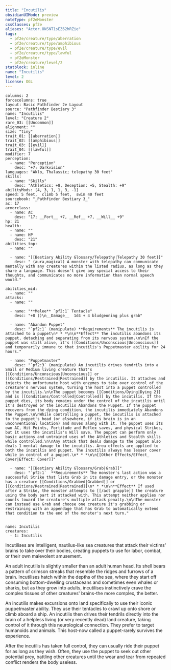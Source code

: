 ```yaml
---
title: "Incutilis"
obsidianUIMode: preview
noteType: pf2eMonster
cssClasses: pf2e
aliases: "Actor.8NSNT1sEZ62hRZie" 
tags:
  - pf2e/creature/type/aberration
  - pf2e/creature/type/amphibious
  - pf2e/creature/type/evil
  - pf2e/creature/type/lawful
  - pf2eMonster
  - pf2e/creature/level/2
statblock: inline
name: "Incutilis"
level: 2
license: OGL
---
```


```statblock
columns: 2
forcecolumns: true
layout: Basic Pathfinder 2e Layout
source: "Pathfinder Bestiary 3"
name: "Incutilis"
level: "Creature 2"
rare_03: [[Uncommon]]
alignment: ""
size: "tiny"
trait_01: [[aberration]]
trait_02: [[amphibious]]
trait_03: [[evil]]
trait_04: [[lawful]]
modifier: 7
perception:
  - name: "Perception"
    desc: "+7; Darkvision"
languages: "Aklo, Thalassic; telepathy 30 feet"
skills:
  - name: "Skills"
    desc: "Athletics: +8, Deception: +5, Stealth: +9"
abilityMods: [4, 3, 1, 1, 3, -1]
speed: 5 feet,  climb 5 feet,  swim 40 feet
sourcebook: "_Pathfinder Bestiary 3_"
ac: 17
armorclass:
  - name: AC
    desc: "17; __Fort__ +7, __Ref__ +7, __Will__ +9"
hp: 21
health:
  - name: ""
  - name: HP
    desc: "21"
abilities_top:
  - name: ""

  - name: "[[Bestiary Ability Glossary/Telepathy|Telepathy 30 feet]]"
    desc: " (aura,magical) A monster with telepathy can communicate mentally with any creatures within the listed radius, as long as they share a language. This doesn't give any special access to their thoughts, and communicates no more information than normal speech would."

abilities_mid:
  - name: ""
attacks:
  - name: ""

  - name: "**Melee** `pf2:1` Tentacle"
    desc: "+8 ()\n__Damage__  1d4 + 4 bludgeoning plus grab"

  - name: "Abandon Puppet"
    desc: "`pf2:1` (manipulate) **Requirements** The incutilis is attached to a puppet\n* * *\n\n**Effect** The incutilis abandons its puppet, detaching and separating from its nervous system.\n\nIf the puppet was still alive, it's [[Conditions/Unconscious|Unconscious]] and temporarily immune to that incutilis's Puppetmaster ability for 24 hours."

  - name: "Puppetmaster"
    desc: "`pf2:3` (manipulate) An incutilis drives tendrils into a Small or Medium living creature that's [[Conditions/Unconscious|Unconscious]] or [[Conditions/Restrained|Restrained]] by the incutilis. It attaches and injects the unfortunate host with enzymes to take over control of the creature's nervous system, turning the host into a puppet controlled by the incutilis.\n\nThe puppet becomes [[Conditions/Dying|Dying 2]] and is [[Conditions/Controlled|Controlled]] by the incutilis. If the puppet dies, its body remains under the control of the incutilis until it's destroyed or the incutilis Abandons the Puppet. If the puppet recovers from the dying condition, the incutilis immediately Abandons the Puppet.\n\nWhile controlling a puppet, the incutilis is attached to the puppet's head (or elsewhere, if its brain is in an unconventional location) and moves along with it. The puppet uses its own AC, Hit Points, Fortitude and Reflex saves, and physical Strikes, but it uses the incutilis's Will save. The puppet can perform only basic actions and untrained uses of the Athletics and Stealth skills while controlled.\n\nAny attack that deals damage to the puppet also deals 1 mental damage to the incutilis. Area effects are applied to both the incutilis and puppet. The incutilis always has lesser cover while in control of a puppet.\n* * *\n\n[[Other Effects/Effect_ Cover|Effect: Cover]]"

  - name: "[[Bestiary Ability Glossary/Grab|Grab]]"
    desc: "`pf2:1`  **Requirements** The monster's last action was a successful Strike that lists Grab in its damage entry, or the monster has a creature [[Conditions/Grabbed|Grabbed]] or [[Conditions/Restrained|Restrained]]\n* * *\n\n**Effect** If used after a Strike, the monster attempts to [[/act grapple]] the creature using the body part it attacked with. This attempt neither applies nor counts toward the creature's multiple attack penalty.\n\nThe monster can instead use Grab and choose one creature it's grabbing or restraining with an appendage that has Grab to automatically extend that condition to the end of the monster's next turn."
 
```

```encounter-table
name: Incutilis
creatures:
  - 1: Incutilis
```



Incutilises are intelligent, nautilus-like sea creatures that attack their victims' brains to take over their bodies, creating puppets to use for labor, combat, or their own malevolent amusement.

An adult incutilis is slightly smaller than an adult human head. Its shell bears a pattern of crimson streaks that resemble the ridges and furrows of a brain. Incutilises hatch within the depths of the sea, where they start off consuming bottom-dwelling crustaceans and sometimes even whales or sharks, but as they grow into adults, incutilises instinctively crave the complex tissues of other creatures' brains-the more complex, the better.

An incutilis makes excursions onto land specifically to use their iconic puppetmaster ability. They use their tentacles to crawl up onto shore or climb aboard a ship. An incutilis then drives their tendrils directly into the brain of a helpless living (or very recently dead) land creature, taking control of it through this neurological connection. They prefer to target humanoids and animals. This host-now called a puppet-rarely survives the experience.

After the incutilis has taken full control, they can usually ride their puppet for as long as they wish. Often, they use the puppet to seek out other potential prey, battling other creatures until the wear and tear from repeated conflict renders the body useless.
